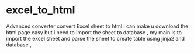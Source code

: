 # excel_to_html
Advanced converter convert Excel sheet to html i can make u download the html page easy but i need to import the sheet to database , my main is to import the excel sheet and parse the sheet to create table using jinja2 and database , 
